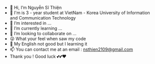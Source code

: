 - 👋 Hi, I’m Nguyễn Sĩ Thiện
- 👨‍ I'm is 3 - year student at VietNam - Korea University of Information and Communication Technology
- 👀 I’m interested in ...
- 🌱 I’m currently learning ...
- 💞️ I’m looking to collaborate on ...
- 😜 What your feel when saw my code 
- 🤞 My English not good but I learning it 
- 📫 You can contact me at an email : nsthien2109@gmail.com
- Thank you ! Good luck 💕💕❤
<!---
nsthien2109/nsthien2109 is a ✨ special ✨ repository because its `README.md` (this file) appears on your GitHub profile.
You can click the Preview link to take a look at your changes.
--->
